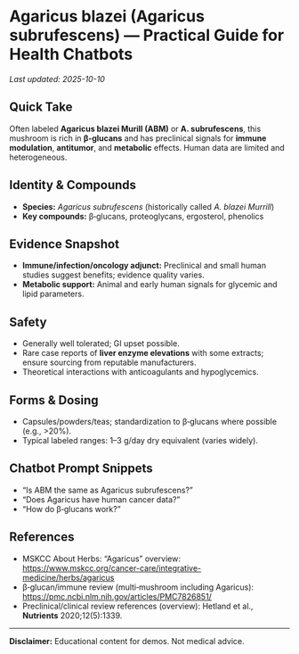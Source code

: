 # Agaricus blazei (Agaricus subrufescens) — Practical Guide for Health Chatbots
_Last updated: 2025-10-10_

## Quick Take
Often labeled **Agaricus blazei Murill (ABM)** or **A. subrufescens**, this mushroom is rich in **β‑glucans** and has preclinical signals for **immune modulation**, **antitumor**, and **metabolic** effects. Human data are limited and heterogeneous.

## Identity & Compounds
- **Species:** *Agaricus subrufescens* (historically called *A. blazei Murrill*)  
- **Key compounds:** β‑glucans, proteoglycans, ergosterol, phenolics

## Evidence Snapshot
- **Immune/infection/oncology adjunct:** Preclinical and small human studies suggest benefits; evidence quality varies.  
- **Metabolic support:** Animal and early human signals for glycemic and lipid parameters.

## Safety
- Generally well tolerated; GI upset possible.  
- Rare case reports of **liver enzyme elevations** with some extracts; ensure sourcing from reputable manufacturers.  
- Theoretical interactions with anticoagulants and hypoglycemics.

## Forms & Dosing
- Capsules/powders/teas; standardization to β‑glucans where possible (e.g., >20%).  
- Typical labeled ranges: 1–3 g/day dry equivalent (varies widely).

## Chatbot Prompt Snippets
- “Is ABM the same as Agaricus subrufescens?”  
- “Does Agaricus have human cancer data?”  
- “How do β‑glucans work?”

## References
- MSKCC About Herbs: “Agaricus” overview: https://www.mskcc.org/cancer-care/integrative-medicine/herbs/agaricus  
- β‑glucan/immune review (multi‑mushroom including Agaricus): https://pmc.ncbi.nlm.nih.gov/articles/PMC7826851/  
- Preclinical/clinical review references (overview): Hetland et al., **Nutrients** 2020;12(5):1339.

---
**Disclaimer:** Educational content for demos. Not medical advice.
